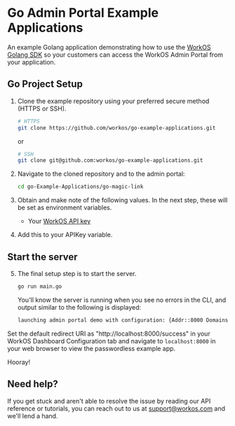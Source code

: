 # Go Admin Portal Example Applications
An example Golang application demonstrating how to use the [WorkOS Golang SDK](https://github.com/workos/workos-go) so your customers can access the WorkOS Admin Portal from your application.


## Go Project Setup

1. Clone the example repository using your preferred secure method (HTTPS or SSH).
   ```bash
   # HTTPS
   git clone https://github.com/workos/go-example-applications.git
   ```

   or

   ```bash
   # SSH
   git clone git@github.com:workos/go-example-applications.git
   ```

2. Navigate to the cloned repository and to the admin portal:
   ```bash
   cd go-Example-Applications/go-magic-link
   ```

3. Obtain and make note of the following values. In the next step, these will be set as environment variables.
   - Your [WorkOS API key](https://dashboard.workos.com/api-keys)

4. Add this to your APIKey variable.

## Start the server

5. The final setup step is to start the server.
   ```bash
   go run main.go
   ```

   You'll know the server is running when you see no errors in the CLI, and output similar to the following is displayed:

   ```bash
   launching admin portal demo with configuration: {Addr::8000 Domains:}
   ```
Set the default redirect URI as "http://localhost:8000/success" in your WorkOS Dashboard Configuration tab and navigate to `localhost:8000` in your web browser to view the passwordless example app. 

   Hooray!

## Need help?

If you get stuck and aren't able to resolve the issue by reading our API reference or tutorials, you can reach out to us at support@workos.com and we'll lend a hand.
